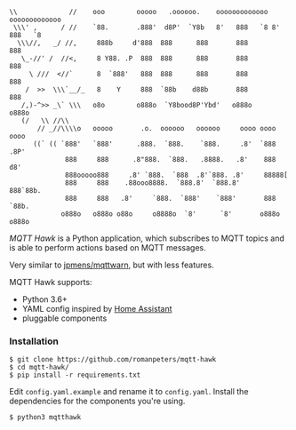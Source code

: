 ```
\\             //    ooo        ooooo   .oooooo.    ooooooooooooo ooooooooooooo
 \\\' ,      / //    `88.       .888'  d8P'  `Y8b   8'   888   `8 8'   888   `8
  \\\//,   _/ //,     888b     d'888  888      888       888           888
   \_-//' /  //<,     8 Y88. .P  888  888      888       888           888
     \ ///  <//`      8  `888'   888  888      888       888           888
    /  >>  \\\`__/_   8    Y     888  `88b    d88b       888           888
   /,)-^>> _\` \\\   o8o        o888o  `Y8bood8P'Ybd'   o888o         o888o
   (/   \\ //\\
       // _//\\\\o   ooooo       .o.  oooooo   oooooo     oooo oooo    oooo
      ((` (( `888'   `888'      .888.  `888.    `888.     .8'  `888   .8P'
              888     888      .8"888.  `888.   .8888.   .8'    888  d8'
              888ooooo888     .8' `888.  `888  .8'`888. .8'     88888[
              888     888    .88ooo8888.  `888.8'  `888.8'      888`88b.
              888     888   .8'     `888.  `888'    `888'       888  `88b.
             o888o   o888o o88o     o8888o  `8'      `8'       o888o  o888o
```
*MQTT Hawk* is a Python application, which subscribes to MQTT topics and is able to perform actions based on MQTT messages.

Very similar to [jpmens/mqttwarn](https://github.com/jpmens/mqttwarn), but with less features.

MQTT Hawk supports:
- Python 3.6+
- YAML config inspired by [Home Assistant](https://github.com/home-assistant/home-assistant)
- pluggable components


### Installation
```
$ git clone https://github.com/romanpeters/mqtt-hawk
$ cd mqtt-hawk/
$ pip install -r requirements.txt
```
Edit `config.yaml.example` and rename it to `config.yaml`.
Install the dependencies for the components you're using.
```
$ python3 mqtthawk
```
